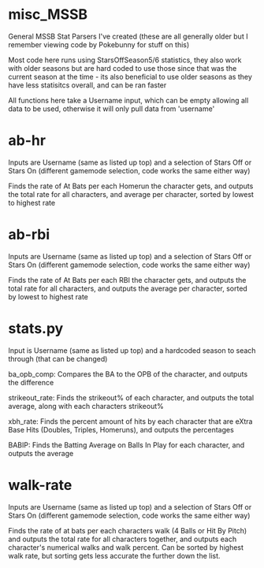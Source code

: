 # misc_MSSB
General MSSB Stat Parsers I've created (these are all generally older but I remember viewing code by Pokebunny for stuff on this)

Most code here runs using StarsOffSeason5/6 statistics, they also work with older seasons but are hard coded to use those since that was the current season at the time - its also beneficial to use older seasons as they have less statisitcs overall, and can be ran faster

All functions here take a Username input, which can be empty allowing all data to be used, otherwise it will only pull data from 'username'

# ab-hr

Inputs are Username (same as listed up top) and a selection of Stars Off or Stars On (different gamemode selection, code works the same either way)

Finds the rate of At Bats per each Homerun the character gets, and outputs the total rate for all characters, and average per character, sorted by lowest to highest rate

# ab-rbi

Inputs are Username (same as listed up top) and a selection of Stars Off or Stars On (different gamemode selection, code works the same either way)

Finds the rate of At Bats per each RBI the character gets, and outputs the total rate for all characters, and outputs the average per character, sorted by lowest to highest rate

# stats.py

Input is Username (same as listed up top) and a hardcoded season to seach through (that can be changed)

ba_opb_comp: Compares the BA to the OPB of the character, and outputs the difference

strikeout_rate: Finds the strikeout% of each character, and outputs the total average, along with each characters strikeout%

xbh_rate: Finds the percent amount of hits by each character that are eXtra Base Hits (Doubles, Triples, Homeruns), and outputs the percentages

BABIP: Finds the Batting Average on Balls In Play for each character, and outputs the average

# walk-rate

Inputs are Username (same as listed up top) and a selection of Stars Off or Stars On (different gamemode selection, code works the same either way)

Finds the rate of at bats per each characters walk (4 Balls or Hit By Pitch) and outputs the total rate for all characters together, and outputs each character's numerical walks and walk percent. Can be sorted by highest walk rate, but sorting gets less accurate the further down the list.

